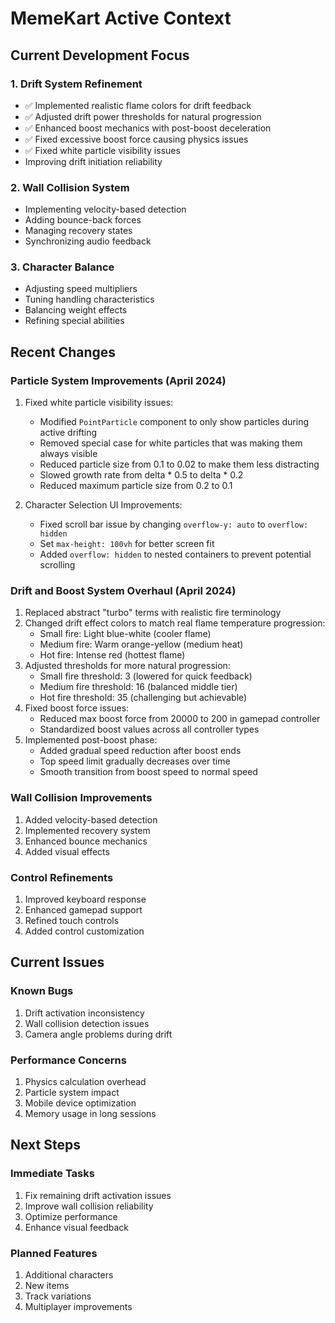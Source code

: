# MemeKart Active Context

## Current Development Focus

### 1. Drift System Refinement
- ✅ Implemented realistic flame colors for drift feedback
- ✅ Adjusted drift power thresholds for natural progression
- ✅ Enhanced boost mechanics with post-boost deceleration
- ✅ Fixed excessive boost force causing physics issues
- ✅ Fixed white particle visibility issues
- Improving drift initiation reliability

### 2. Wall Collision System
- Implementing velocity-based detection
- Adding bounce-back forces
- Managing recovery states
- Synchronizing audio feedback

### 3. Character Balance
- Adjusting speed multipliers
- Tuning handling characteristics
- Balancing weight effects
- Refining special abilities

## Recent Changes

### Particle System Improvements (April 2024)
1. Fixed white particle visibility issues:
   - Modified `PointParticle` component to only show particles during active drifting
   - Removed special case for white particles that was making them always visible
   - Reduced particle size from 0.1 to 0.02 to make them less distracting
   - Slowed growth rate from delta * 0.5 to delta * 0.2
   - Reduced maximum particle size from 0.2 to 0.1

2. Character Selection UI Improvements:
   - Fixed scroll bar issue by changing `overflow-y: auto` to `overflow: hidden`
   - Set `max-height: 100vh` for better screen fit
   - Added `overflow: hidden` to nested containers to prevent potential scrolling

### Drift and Boost System Overhaul (April 2024)
1. Replaced abstract "turbo" terms with realistic fire terminology
2. Changed drift effect colors to match real flame temperature progression:
   - Small fire: Light blue-white (cooler flame)
   - Medium fire: Warm orange-yellow (medium heat)
   - Hot fire: Intense red (hottest flame)
3. Adjusted thresholds for more natural progression:
   - Small fire threshold: 3 (lowered for quick feedback)
   - Medium fire threshold: 16 (balanced middle tier)
   - Hot fire threshold: 35 (challenging but achievable)
4. Fixed boost force issues:
   - Reduced max boost force from 20000 to 200 in gamepad controller
   - Standardized boost values across all controller types
5. Implemented post-boost phase:
   - Added gradual speed reduction after boost ends
   - Top speed limit gradually decreases over time
   - Smooth transition from boost speed to normal speed

### Wall Collision Improvements
1. Added velocity-based detection
2. Implemented recovery system
3. Enhanced bounce mechanics
4. Added visual effects

### Control Refinements
1. Improved keyboard response
2. Enhanced gamepad support
3. Refined touch controls
4. Added control customization

## Current Issues

### Known Bugs
1. Drift activation inconsistency
2. Wall collision detection issues
3. Camera angle problems during drift

### Performance Concerns
1. Physics calculation overhead
2. Particle system impact
3. Mobile device optimization
4. Memory usage in long sessions

## Next Steps

### Immediate Tasks
1. Fix remaining drift activation issues
2. Improve wall collision reliability
3. Optimize performance
4. Enhance visual feedback

### Planned Features
1. Additional characters
2. New items
3. Track variations
4. Multiplayer improvements 